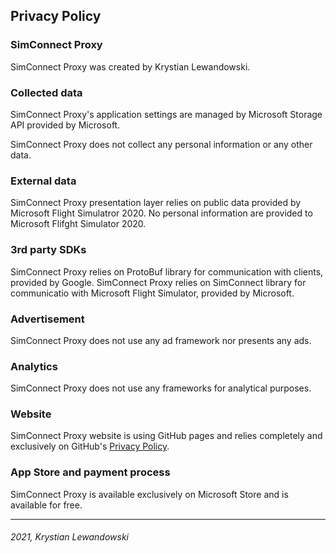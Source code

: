 ## Privacy Policy

### SimConnect Proxy

SimConnect Proxy was created by Krystian Lewandowski.

### Collected data

SimConnect Proxy's application settings are managed by Microsoft Storage API provided by Microsoft.

SimConnect Proxy does not collect any personal information or any other data.

### External data

SimConnect Proxy presentation layer relies on public data provided by Microsoft Flight Simulatror 2020.
No personal information are provided to Microsoft Flifght Simulator 2020.

### 3rd party SDKs

SimConnect Proxy relies on ProtoBuf library for communication with clients, provided by Google.
SimConnect Proxy relies on SimConnect library for communicatio with Microsoft Flight Simulator, provided by Microsoft.

### Advertisement

SimConnect Proxy does not use any ad framework nor presents any ads.

### Analytics

SimConnect Proxy does not use any frameworks for analytical purposes.

### Website

SimConnect Proxy website is using GitHub pages and relies completely and exclusively on GitHub's [Privacy Policy](https://github.com/site/privacy).  

### App Store and payment process

SimConnect Proxy is available exclusively on Microsoft Store and is available for free.
  
---
###### 2021, Krystian Lewandowski
